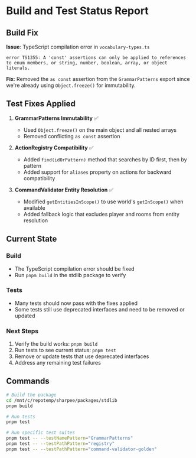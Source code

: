 # Build and Test Status Report

## Build Fix

**Issue**: TypeScript compilation error in `vocabulary-types.ts`
```
error TS1355: A 'const' assertions can only be applied to references to enum members, or string, number, boolean, array, or object literals.
```

**Fix**: Removed the `as const` assertion from the `GrammarPatterns` export since we're already using `Object.freeze()` for immutability.

## Test Fixes Applied

1. **GrammarPatterns Immutability** ✅
   - Used `Object.freeze()` on the main object and all nested arrays
   - Removed conflicting `as const` assertion

2. **ActionRegistry Compatibility** ✅
   - Added `find(idOrPattern)` method that searches by ID first, then by pattern
   - Added support for `aliases` property on actions for backward compatibility

3. **CommandValidator Entity Resolution** ✅ 
   - Modified `getEntitiesInScope()` to use world's `getInScope()` when available
   - Added fallback logic that excludes player and rooms from entity resolution

## Current State

### Build
- The TypeScript compilation error should be fixed
- Run `pnpm build` in the stdlib package to verify

### Tests
- Many tests should now pass with the fixes applied
- Some tests still use deprecated interfaces and need to be removed or updated

### Next Steps

1. Verify the build works: `pnpm build`
2. Run tests to see current status: `pnpm test`
3. Remove or update tests that use deprecated interfaces
4. Address any remaining test failures

## Commands

```bash
# Build the package
cd /mnt/c/repotemp/sharpee/packages/stdlib
pnpm build

# Run tests
pnpm test

# Run specific test suites
pnpm test -- --testNamePattern="GrammarPatterns"
pnpm test -- --testPathPattern="registry"
pnpm test -- --testPathPattern="command-validator-golden"
```
